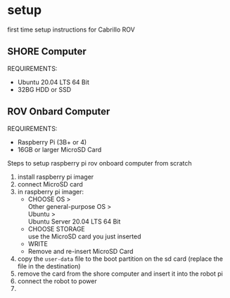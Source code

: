 # setup

first time setup instructions for Cabrillo ROV


## SHORE Computer

REQUIREMENTS:
* Ubuntu 20.04 LTS 64 Bit
* 32BG HDD or SSD


## ROV Onbard Computer

REQUIREMENTS:
* Raspberry Pi (3B+ or 4)
* 16GB or larger MicroSD Card


Steps to setup raspberry pi rov onboard computer from scratch
1) install raspberry pi imager
2) connect MicroSD card
3) in raspberry pi imager: <br>
    * CHOOSE OS > <br>
    Other general-purpose OS > <br>
    Ubuntu > <br>
    Ubuntu Server 20.04 LTS 64 Bit
    * CHOOSE STORAGE<br>
    use the MicroSD card you just inserted
    * WRITE
    * Remove and re-insert MicroSD Card
4) copy the `user-data` file to the boot partition on the sd card (replace the file in the destination)
5) remove the card from the shore computer and insert it into the robot pi
6) connect the robot to power
7) 
